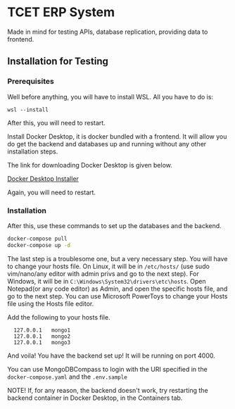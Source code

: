 # TCET ERP System

Made in mind for testing APIs, database replication, providing data to frontend. 

## Installation for Testing

### Prerequisites

Well before anything, you will have to install WSL. All you have to do is:

`wsl --install`

After this, you will need to restart.

Install Docker Desktop, it is docker bundled with a frontend. It will allow you do get the backend and databases up and running without any other installation steps. 

The link for downloading Docker Desktop is given below.

[Docker Desktop Installer](https://desktop.docker.com/win/main/amd64/Docker%20Desktop%20Installer.exe)

Again, you will need to restart.

### Installation

After this, use these commands to set up the databases and the backend.

```bash
docker-compose pull
docker-compose up -d
```

The last step is a troublesome one, but a very necessary step. You will have to change your hosts file. On Linux, it will be in `/etc/hosts/` (use sudo vim/nano/any editor with admin privs and go to the next step). For Windows, it will be in `C:\Windows\System32\drivers\etc\hosts`. Open Notepad(or any code editor) as Admin, and open the specific hosts file, and go to the next step. You can use Microsoft PowerToys to change your Hosts file using the Hosts file editor.

Add the following to your hosts file.
```
  127.0.0.1   mongo1
  127.0.0.1   mongo2
  127.0.0.1   mongo3
```

And voila! You have the backend set up! It will be running on port 4000.

You can use MongoDBCompass to login with the URI specified in the `docker-compose.yaml` and the `.env.sample`



NOTE! If, for any reason, the backend doesn't work, try restarting the backend container in Docker Desktop, in the Containers tab.